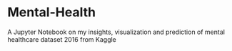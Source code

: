 # Mental-Health
A Jupyter Notebook on my insights, visualization and prediction of mental healthcare dataset 2016 from Kaggle
